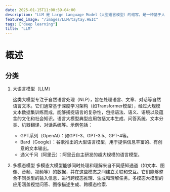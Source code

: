 ```yaml
---
date: 2025-01-15T11:00:59-04:00
description: "LLM 是 Large Language Model（大型语言模型）的缩写，是一种基于人工智能技术的自然语言处理模型。它通过大量的文本数据进行训练，能够理解和生成人类语言，广泛应用于文本生成、翻译、问答、摘要等任务。"
featured_image: "/images/LLM/taytay.HEIC"
tags: ["deep learning"]
title: "LLM"
---
```


# 概述

## 分类

1. 大语言模型（LLM）

   这类大模型专注于自然语言处理（NLP），旨在处理语言、文章、对话等自然语言文本。它们通常基于深度学习架构（如Transformer模型），经过大规模文本数据集训练而成，能够捕捉语言的复杂性，包括语法、语义、语境以及蕴含的文化和社会知识。语言大模型典型应用包括文本生成、问答系统、文本分类、机器翻译、对话系统等。示例包括：

   - GPT系列（OpenAI）：如GPT-3、GPT-3.5、GPT-4等。
   - Bard（Google）：谷歌推出的大型语言模型，用于提供信息丰富的、有创意的文本输出。
   - 通义千问（阿里云）：阿里云自主研发的超大规模的语言模型。

2. 多模态模型 多模态大模型能够同时处理和理解来自不同感知通道（如文本、图像、音频、视频等）的数据，并在这些模态之间建立关联和交互。它们能够整合不同类型的输入信息，进行跨模态推理、生成和理解任务。多模态大模型的应用涵盖视觉问答、图像描述生成、跨模态检索.
